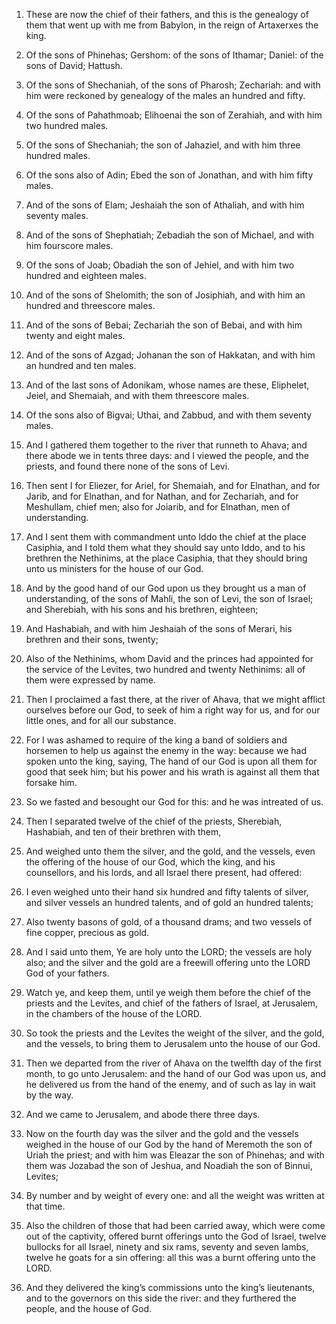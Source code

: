 1. These are now the chief of their fathers, and this is the
genealogy of them that went up with me from Babylon, in the reign of
Artaxerxes the king.

2. Of the sons of Phinehas; Gershom: of the sons of Ithamar; Daniel:
of the sons of David; Hattush.

3. Of the sons of Shechaniah, of the sons of Pharosh; Zechariah: and
with him were reckoned by genealogy of the males an hundred and fifty.

4. Of the sons of Pahathmoab; Elihoenai the son of Zerahiah, and with
him two hundred males.

5. Of the sons of Shechaniah; the son of Jahaziel, and with him three
hundred males.

6. Of the sons also of Adin; Ebed the son of Jonathan, and with him
fifty males.

7. And of the sons of Elam; Jeshaiah the son of Athaliah, and with
him seventy males.

8. And of the sons of Shephatiah; Zebadiah the son of Michael, and
with him fourscore males.

9. Of the sons of Joab; Obadiah the son of Jehiel, and with him two
hundred and eighteen males.

10. And of the sons of Shelomith; the son of Josiphiah, and with him
an hundred and threescore males.

11. And of the sons of Bebai; Zechariah the son of Bebai, and with
him twenty and eight males.

12. And of the sons of Azgad; Johanan the son of Hakkatan, and with
him an hundred and ten males.

13. And of the last sons of Adonikam, whose names are these,
Eliphelet, Jeiel, and Shemaiah, and with them threescore males.

14. Of the sons also of Bigvai; Uthai, and Zabbud, and with them
seventy males.

15. And I gathered them together to the river that runneth to Ahava;
and there abode we in tents three days: and I viewed the people, and
the priests, and found there none of the sons of Levi.

16. Then sent I for Eliezer, for Ariel, for Shemaiah, and for
Elnathan, and for Jarib, and for Elnathan, and for Nathan, and for
Zechariah, and for Meshullam, chief men; also for Joiarib, and for
Elnathan, men of understanding.

17. And I sent them with commandment unto Iddo the chief at the place
Casiphia, and I told them what they should say unto Iddo, and to his
brethren the Nethinims, at the place Casiphia, that they should bring
unto us ministers for the house of our God.

18. And by the good hand of our God upon us they brought us a man of
understanding, of the sons of Mahli, the son of Levi, the son of
Israel; and Sherebiah, with his sons and his brethren, eighteen;

19. And Hashabiah, and with him Jeshaiah of the sons of Merari, his
brethren and their sons, twenty;

20. Also of the Nethinims, whom
David and the princes had appointed for the service of the Levites,
two hundred and twenty Nethinims: all of them were expressed by name.

21. Then I proclaimed a fast there, at the river of Ahava, that we
might afflict ourselves before our God, to seek of him a right way for
us, and for our little ones, and for all our substance.

22. For I was ashamed to require of the king a band of soldiers and
horsemen to help us against the enemy in the way: because we had
spoken unto the king, saying, The hand of our God is upon all them for
good that seek him; but his power and his wrath is against all them
that forsake him.

23. So we fasted and besought our God for this: and he was intreated
of us.

24. Then I separated twelve of the chief of the priests, Sherebiah,
Hashabiah, and ten of their brethren with them,

25. And weighed unto
them the silver, and the gold, and the vessels, even the offering of
the house of our God, which the king, and his counsellors, and his
lords, and all Israel there present, had offered:

26. I even weighed
unto their hand six hundred and fifty talents of silver, and silver
vessels an hundred talents, and of gold an hundred talents;

27. Also
twenty basons of gold, of a thousand drams; and two vessels of fine
copper, precious as gold.

28. And I said unto them, Ye are holy unto the LORD; the vessels are
holy also; and the silver and the gold are a freewill offering unto
the LORD God of your fathers.

29. Watch ye, and keep them, until ye weigh them before the chief of
the priests and the Levites, and chief of the fathers of Israel, at
Jerusalem, in the chambers of the house of the LORD.

30. So took the priests and the Levites the weight of the silver, and
the gold, and the vessels, to bring them to Jerusalem unto the house
of our God.

31. Then we departed from the river of Ahava on the twelfth day of
the first month, to go unto Jerusalem: and the hand of our God was
upon us, and he delivered us from the hand of the enemy, and of such
as lay in wait by the way.

32. And we came to Jerusalem, and abode there three days.

33. Now on the fourth day was the silver and the gold and the vessels
weighed in the house of our God by the hand of Meremoth the son of
Uriah the priest; and with him was Eleazar the son of Phinehas; and
with them was Jozabad the son of Jeshua, and Noadiah the son of
Binnui, Levites;

34. By number and by weight of every one: and all
the weight was written at that time.

35. Also the children of those that had been carried away, which were
come out of the captivity, offered burnt offerings unto the God of
Israel, twelve bullocks for all Israel, ninety and six rams, seventy
and seven lambs, twelve he goats for a sin offering: all this was a
burnt offering unto the LORD.

36. And they delivered the king’s commissions unto the king’s
lieutenants, and to the governors on this side the river: and they
furthered the people, and the house of God.